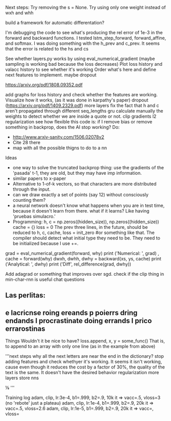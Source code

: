 Next steps:
Try removing the s = None. Try using only one weight instead of wxh and whh

build a framework for automatic differentation?

I'm debugging the code to see what's producing the rel error of 1e-3 in the forward and backward functions. I tested lstm_step_forward, forward_affine, and softmax. I was doing something with the h_prev and c_prev. It seems that the error is related to the hs and cs

See whether layers.py works by using eval_numerical_gradient (maybe sampling is working bad because the loss decreases)
Plot loss history and valacc history to see whether it's working
Order what's here and define next features to implement. maybe dropout

https://arxiv.org/pdf/1808.09352.pdf

add graphs for loss history and check whether the features are working. Visualize how it works, (as it was done in karpathy's paper)
dropout (https://arxiv.org/pdf/1409.2329.pdf)
more layers
fix the fact that h and c aren't propagated through different seq_lengths
gru
calculate manually the weights to detect whether we are inside a quote or not.
clip gradients
l2 regularization
see how flexible this code is: if I remove bias or remove something in backprop, does the AI stop working?
Do:
* http://www.arxiv-sanity.com/1506.02078v2
* Cite 28 there
* map with all the possible thigns to do to a nn

Ideas
* one way to solve the truncated backprop thing: use the gradients of the 'pasada' t-1, they are old, but they may have imp information.
* similar papers to x-paper
* Alternative to 1-of-k vectors, so that characters are more distributed through the input.
* can we draw exactly a set of points (say 12) without consciously counting them?
* a neural network doesn't know what happens when you are in test time, because it doesn't learn from there. what if it learns? Like having 'pruebas simulacro.'
* Programming:
h, c = np.zeros((hidden_size)), np.zeros((hidden_size))
cache = {}
loss = 0
The prev three lines, in the future, should be reduced to
h, c, cache, loss = init_zero #or something like that. The compiler should detect what initial type they need to be.
They need to be initialized because I use +=.


grad = eval_numerical_gradient(forward, why)
print ('Numerical: ', grad)
, cache = forward(why)
dwxh, dwhh, dwhy = backward(xs, ys, cache)
print ('Analytical: ', dwhy)
print ('Diff', rel_difference(grad, dwhy))


Add adagrad or something that improves over sgd.
check if the clip thing in min-char-rnn is useful
chat
questions


Las perlitas:
--
e
Iacricnse roing ereands
p poierrs dring endands
I procrastinate doing errands
I prico errarostinas
---
Things
Wouldn't it be nice to have?
loss.append, x, y = some_func()
That is, to append to an array with only one line (as in the example from above)


'''next steps
why all the next letters are near the end in the dictionary?
stop adding features and check whethyer it's working. It seems it isn't working, cause even though it reduces the cost by a factor of 30%, the quality of the text is the same. It doesn't have the desired behavior
regularization
more layers
store nns

⅛
'''



Training log
adam, clip, lr:3e-4, b1=.999, b2=.9, 10k it => vacc=.5, vloss=3  (no 'rebote' just a plateau)
adam, clip, lr:1e-4, b1=.999, b2=.9, 20k it  => vacc=.5, vloss=2.6
adam, clip, lr:1e-5, b1=.999, b2=.9, 20k it  => vacc=, vloss=
